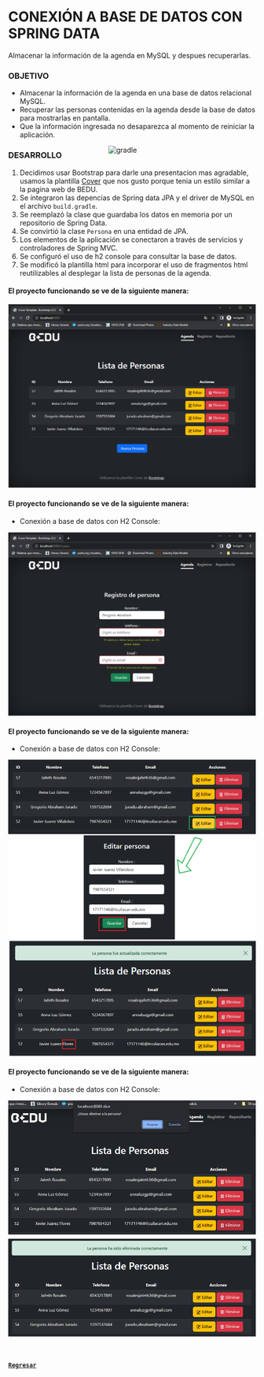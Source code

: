 # CONEXIÓN A BASE DE DATOS CON SPRING DATA

Almacenar la información de la agenda en MySQL y despues recuperarlas.

### OBJETIVO

- Almacenar la información de la agenda en una base de datos relacional MySQL.
- Recuperar las personas contenidas en la agenda desde la base de datos para mostrarlas en pantalla.
- Que la información ingresada no desaparezca al momento de reiniciar la aplicación.

<img align="right" src="https://kinsta.com/wp-content/uploads/2019/04/logo-mysql-1.svg" alt="gradle" width="300"/>

### DESARROLLO

1. Decidimos usar Bootstrap para darle una presentacion mas agradable, usamos la plantilla [Cover](https://getbootstrap.com/docs/5.0/examples/cover/)
 que nos gusto porque tenia un estilo similar a la pagina web de BEDU. 
2. Se integraron las depencias de Spring data JPA y el driver de MySQL en el archivo `build.gradle`.
3. Se reemplazó la clase que guardaba los datos en memoria por un repositorio de Spring Data.
4. Se convirtió la clase `Persona` en una entidad de JPA.
5. Los elementos de la aplicación se conectaron a través de servicios y controladores de Spring MVC.
6. Se configuró el uso de h2 console para consultar la base de datos.
7. Se modificó la plantilla html para incorporar el uso de fragmentos html reutilizables al desplegar la lista de personas de la agenda.

#### El proyecto funcionando se ve de la siguiente manera:

![pantalla-aplicacion](img/index.png)

#### El proyecto funcionando se ve de la siguiente manera:

- Conexión a base de datos con H2 Console:

![pantalla-h2-console-connection](img/nuevo.png)

#### El proyecto funcionando se ve de la siguiente manera:

- Conexión a base de datos con H2 Console:

![pantalla-h2-console](img/editar.png)

#### El proyecto funcionando se ve de la siguiente manera:

- Conexión a base de datos con H2 Console:

![pantalla-h2-console-connection](img/eliminar.png)


<br>

[**`Regresar`**](./)
